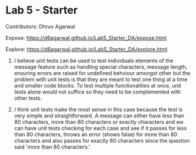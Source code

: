 # Lab 5 - Starter
Contributors: Dhruv Agarwal

Expose: https://d6agarwal.github.io/Lab5_Starter_DA/expose.html  

Explore: https://d6agarwal.github.io/Lab5_Starter_DA/explore.html  
1. I believe unit tests can be used to test individuals elements of the message feature such as handling special characters, message length, ensuring errors are raised for undefined behviour amongst other but the problem with unit tests is that they are meant to test one thing at a time and smaller code blocks. To test multiple functionalities at once, unit tests alone would not suffice so they need to be complemented with other tests.   
   
2. I think unit tests make the most sense in this case because the test is very simple and straightforward. A message can either have less than 80 characters, more than 80 characters or exactly characters and we can have unit tests checking for each case and see if it passes for less than 80 characters, throws an error (shows false) for more than 80 characters and also passes for exactly 80 characters since the question said 'more than 80 characters.'


